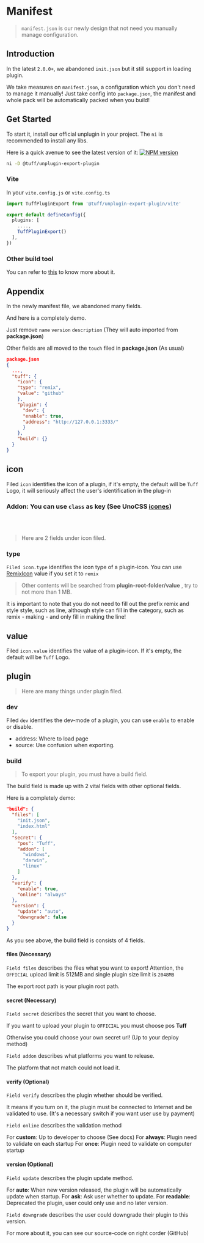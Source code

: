 # Manifest

> `manifest.json` is our newly design that not need you manually manage configuration.

## Introduction

In the latest `2.0.0+`, we abandoned `init.json` but it still support in loading plugin.

We take measures on `manifest.json`, a configuration which you don't need to manage it manually!
Just take config into `package.json`, the manifest and whole pack will be automatically packed when you build!

## Get Started

To start it, install our official unplugin in your project.
The `ni` is recommended to install any libs.

Here is a quick avenue to see the latest version of it: [![NPM version](https://img.shields.io/npm/v/@tuff/unplugin-export-plugin?color=a1b858&label=)](https://www.npmjs.com/package/unplugin-starter)

``` bash
ni -D @tuff/unplugin-export-plugin
```

### Vite

In your `vite.config.js` or `vite.config.ts`

``` ts
import TuffPluginExport from '@tuff/unplugin-export-plugin/vite'

export default defineConfig({
  plugins: [
    ....,
    TuffPluginExport()
  ],
})
```

### Other build tool

You can refer to [this](https://github.com/unjs/unplugin) to know more about it.

## Appendix

In the newly manifest file, we abandoned many fields.

And here is a completely demo.

Just remove `name` `version` `description` (They will auto imported from **package.json**)

Other fields are all moved to the `touch` filed in **package.json** (As usual)

``` JSON [Whole]
package.json
{
  ...,
  "tuff": {
    "icon": {
    "type": "remix",
    "value": "github"
    },
    "plugin": {
      "dev": {
      "enable": true,
      "address": "http://127.0.0.1:3333/"
      }
    },
    "build": {}
  }
}
```

## icon <Badge type="info" text="OPTIONAL" /> <Badge type="warning" text="Supposed" />

Filed `icon` identifies the icon of a plugin, if it's empty, the default will be `Tuff` Logo, it will seriously affect the user's identification in the plug-in

### Addon: You can use `class` as key (See UnoCSS [icones](https://icones.js.org/))

<br />
<br />

> Here are 2 fields under icon filed.

### type <Badge type="info" text="OPTIONAL" />

`Filed icon.type` identifies the icon type of a plugin-icon. You can use [RemixIcon](https://remixicon.com/) value if you set it to `remix`

> Other contents will be searched from **plugin-root-folder/value** , try to not more than 1 MB.

It is important to note that you do not need to fill out the prefix remix and style style, such as line, although style can fill in the category, such as remix - making - and only fill in making the line!

## value <Badge type="info" text="OPTIONAL" /> <Badge type="warning" text="Supposed" />

Filed `icon.value` identifies the value of a plugin-icon. If it's empty, the default will be `Tuff` Logo.

## plugin <Badge type="info" text="OPTIONAL" />

> Here are many things under plugin filed.

### dev <Badge type="danger" text="Beta" />

Filed `dev` identifies the dev-mode of a plugin, you can use `enable` to enable or disable.

- address: Where to load page
- source: Use confusion when exporting. <Badge type="danger" text="Beta" />

### build

> To export your plugin, you must have a build field.

The build field is made up with 2 vital fields with other optional fields.

Here is a completely demo:

``` JSON
"build": {
  "files": [
    "init.json",
    "index.html"
  ],
  "secret": {
    "pos": "Tuff",
    "addon": [
      "windows",
      "darwin",
      "linux"
    ]
  },
  "verify": {
    "enable": true,
    "online": "always"
  },
  "version": {
    "update": "auto",
    "downgrade": false
  }
}
```

As you see above, the build field is consists of 4 fields.

#### files (Necessary)

`Field files` describes the files what you want to export!
Attention, the `OFFICIAL` upload limit is 512MB and single plugin size limit is `2048MB`

The export root path is your plugin root path.

#### secret (Necessary)

`Field secret` describes the secret that you want to choose.

If you want to upload your plugin to `OFFICIAL` you must choose pos **Tuff**

Otherwise you could choose your own secret url! (Up to your deploy method)

`Field addon` describes what platforms you want to release.

The platform that not match could not load it.

#### verify (Optional)

`Field verify` describes the plugin whether should be verified.

It means if you turn on it, the plugin must be connected to Internet and be validated to use.
(It's a necessary switch if you want user use by payment)

`Field online` describes the validation method

For **custom**: Up to developer to choose (See docs)
For **always**: Plugin need to validate on each startup
For **once**: Plugin need to validate on computer startup

#### version (Optional)

`Field update` describes the plugin update method.

For **auto**: When new version released, the plugin will be automatically update when startup.
For **ask**: Ask user whether to update.
For **readable**: Deprecated the plugin, user could only use and no later version.

`Field downgrade` describes the user could downgrade their plugin to this version.

For more about it, you can see our source-code on right corder (GitHub)
